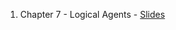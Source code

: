 1. Chapter 7 - Logical Agents - [Slides](https://docs.google.com/presentation/d/1zHl7jH7kx1oR9O-3vsAsfUmJCePLlU5aGuWEmu5BhZc/edit?usp=sharing)

